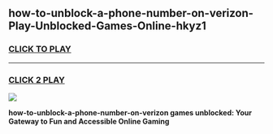 
## how-to-unblock-a-phone-number-on-verizon-Play-Unblocked-Games-Online-hkyz1
<h3>
<a href="https://premium76.site?title=how-to-unblock-a-phone-number-on-verizon&ref=25A">CLICK TO PLAY</a></h3>
<hr>

<h3>
<a href="https://premium76.site?title=how-to-unblock-a-phone-number-on-verizon&ref=25A">CLICK 2 PLAY</a>
  
</h3>

<a href="https://premium76.site?title=how-to-unblock-a-phone-number-on-verizon&ref=25A"><img src="https://clearcache.store/games.png"></a>


**how-to-unblock-a-phone-number-on-verizon games unblocked: Your Gateway to Fun and Accessible Online Gaming**
